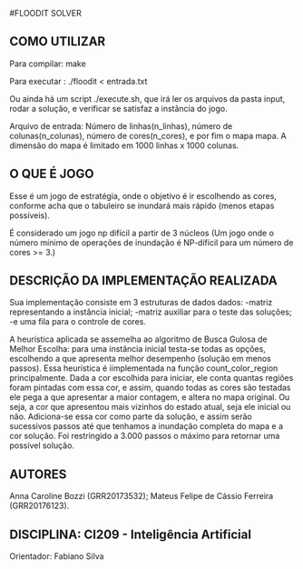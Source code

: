 #FLOODIT SOLVER
## COMO UTILIZAR
Para compilar: make 

Para executar : ./floodit < entrada.txt

Ou ainda há um script ./execute.sh, que irá ler os arquivos da pasta input, rodar a solução, e verificar se satisfaz a instância do jogo.

Arquivo de entrada: Número de linhas(n_linhas), número de colunas(n_colunas), número de cores(n_cores), e por fim o mapa mapa. A dimensão do mapa é limitado em 1000 linhas x 1000 colunas.

## O QUE É JOGO
Esse é um jogo de estratégia, onde o objetivo é ir escolhendo as cores, conforme acha que o tabuleiro se inundará mais rápido (menos etapas possíveis).

É considerado um jogo  np difícil a partir de 3 núcleos (Um jogo onde o número mínimo de operações de inundação é NP-difícil para um número de cores >= 3.) 
 
## DESCRIÇÃO DA IMPLEMENTAÇÃO REALIZADA
Sua implementação consiste em 3 estruturas de dados dados:
 -matriz representando a instância inicial;
 -matriz auxiliar para o teste das soluções;
 -e uma fila para o controle de cores.

A heurística aplicada se assemelha ao algoritmo de Busca Gulosa de Melhor Escolha: para uma instância inicial testa-se todas as opções, escolhendo a que apresenta melhor desempenho (solução em menos passos). Essa heurística é iimplementada na função count_color_region principalmente. Dada a cor escolhida para iniciar, ele conta quantas regiões foram pintadas com essa cor, e assim, quando todas as cores são testadas ele pega a que apresentar a maior contagem, e altera no mapa original. Ou seja, a cor que apresentou mais vizinhos do estado atual, seja ele inicial ou não.
Adiciona-se essa cor como parte da solução, e assim serão sucessivos passos até que tenhamos a inundação completa do mapa e a cor solução.
Foi restringido a 3.000 passos o máximo para retornar uma possível solução.

## AUTORES
Anna Caroline Bozzi (GRR20173532);
Mateus Felipe de Cássio Ferreira (GRR20176123).
## DISCIPLINA: CI209 - Inteligência Artificial
Orientador: Fabiano Silva

